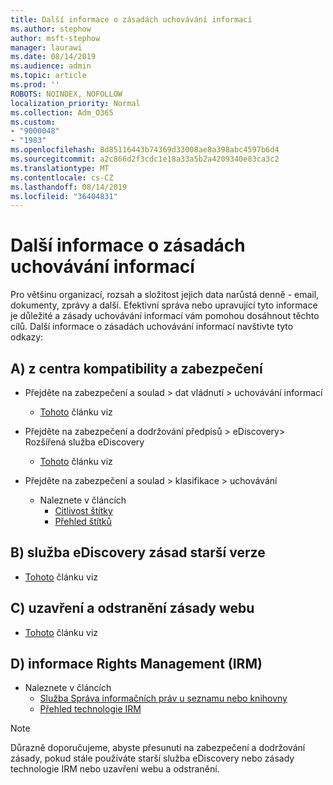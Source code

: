 ```yaml
---
title: Další informace o zásadách uchovávání informací
ms.author: stephow
author: msft-stephow
manager: laurawi
ms.date: 08/14/2019
ms.audience: admin
ms.topic: article
ms.prod: ''
ROBOTS: NOINDEX, NOFOLLOW
localization_priority: Normal
ms.collection: Adm_O365
ms.custom:
- "9000048"
- "1983"
ms.openlocfilehash: 8d85116443b74369d33008ae8a398abc4597b6d4
ms.sourcegitcommit: a2c866d2f3cdc1e18a33a5b2a4209340e83ca3c2
ms.translationtype: MT
ms.contentlocale: cs-CZ
ms.lasthandoff: 08/14/2019
ms.locfileid: "36404831"
---
```

# <a name="more-info-about-retention-policies"></a>Další informace o zásadách uchovávání informací

Pro většinu organizací, rozsah a složitost jejich data narůstá denně - email, dokumenty, zprávy a další. Efektivní správa nebo upravující tyto informace je důležité a zásady uchovávání informací vám pomohou dosáhnout těchto cílů. Další informace o zásadách uchovávání informací navštivte tyto odkazy:

## <a name="a-from-security-and-compliance-center"></a>A) z centra kompatibility a zabezpečení

- Přejděte na zabezpečení a soulad > dat vládnutí > uchovávání informací
  - [Tohoto](https://docs.microsoft.com/en-us/office365/securitycompliance/retention-policies) článku viz

- Přejděte na zabezpečení a dodržování předpisů > eDiscovery> Rozšířená služba eDiscovery 
  - [Tohoto](https://docs.microsoft.com/en-us/office365/securitycompliance/ediscovery-cases) článku viz

- Přejděte na zabezpečení a soulad > klasifikace > uchovávání
  - Naleznete v článcích
    - [Citlivost štítky](https://docs.microsoft.com/en-us/office365/securitycompliance/sensitivity-labels)
    - [Přehled štítků](https://docs.microsoft.com/en-us/office365/securitycompliance/labels)

## <a name="b-legacy-ediscovery-policies"></a>B) služba eDiscovery zásad starší verze

- [Tohoto](https://support.office.com/en-us/article/Set-up-an-eDiscovery-Center-in-SharePoint-Online-A18F8975-AA7F-43B4-A7D6-001D14744D8E) článku viz

## <a name="c-site-closure-and-deletion-policies"></a>C) uzavření a odstranění zásady webu

- [Tohoto](https://support.office.com/en-us/article/Use-policies-for-site-closure-and-deletion-A8280D82-27FD-48C5-9ADF-8A5431208BA5) článku viz  

## <a name="d-information-rights-management-irm"></a>D) informace Rights Management (IRM)

- Naleznete v článcích
  - [Služba Správa informačních práv u seznamu nebo knihovny](https://support.office.com/en-us/article/apply-information-rights-management-to-a-list-or-library-3bdb5c4e-94fc-4741-b02f-4e7cc3c54aa1)
  - [Přehled technologie IRM](https://support.office.com/en-us/article/create-and-apply-information-management-policies-eb501fe9-2ef6-4150-945a-65a6451ee9e9)

> [!Note]
> Důrazně doporučujeme, abyste přesunutí na zabezpečení a dodržování zásady, pokud stále používáte starší služba eDiscovery nebo zásady technologie IRM nebo uzavření webu a odstranění.
